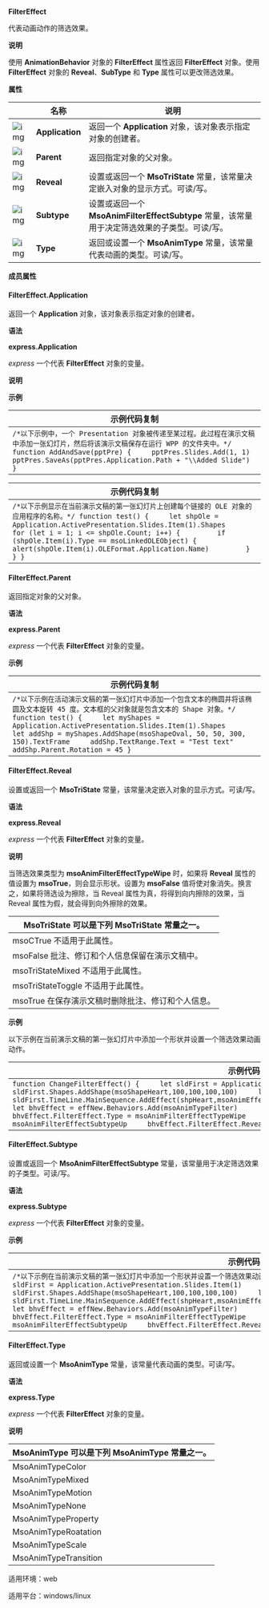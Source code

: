 **FilterEffect**



代表动画动作的筛选效果。

**说明**

使用 **AnimationBehavior** 对象的 **FilterEffect** 属性返回 **FilterEffect** 对象。使用 **FilterEffect** 对象的 **Reveal**、**SubType** 和 **Type** 属性可以更改筛选效果。

**属性**

|                                                              | 名称            | 说明                                                         |
| ------------------------------------------------------------ | --------------- | ------------------------------------------------------------ |
| ![img](https://qn.cache.wpscdn.cn/encs/doc/office_v19/gif/properties.gif) | **Application** | 返回一个 **Application** 对象，该对象表示指定对象的创建者。  |
| ![img](https://qn.cache.wpscdn.cn/encs/doc/office_v19/gif/properties.gif) | **Parent**      | 返回指定对象的父对象。                                       |
| ![img](https://qn.cache.wpscdn.cn/encs/doc/office_v19/gif/properties.gif) | **Reveal**      | 设置或返回一个 **MsoTriState** 常量，该常量决定嵌入对象的显示方式。可读/写。 |
| ![img](https://qn.cache.wpscdn.cn/encs/doc/office_v19/gif/properties.gif) | **Subtype**     | 设置或返回一个 **MsoAnimFilterEffectSubtype** 常量，该常量用于决定筛选效果的子类型。可读/写。 |
| ![img](https://qn.cache.wpscdn.cn/encs/doc/office_v19/gif/properties.gif) | **Type**        | 返回或设置一个 **MsoAnimType** 常量，该常量代表动画的类型。可读/写。 |

**成员属性**

#### **FilterEffect.Application**

返回一个 **Application** 对象，该对象表示指定对象的创建者。

**语法**

**express.Application**

*express*   一个代表 **FilterEffect** 对象的变量。

**说明**

**示例**

| 示例代码复制                                                 |
| ------------------------------------------------------------ |
| `/*以下示例中，一个 Presentation 对象被传递至某过程。此过程在演示文稿中添加一张幻灯片，然后将该演示文稿保存在运行 WPP 的文件夹中。*/ function AddAndSave(pptPre) {     pptPres.Slides.Add(1, 1)     pptPres.SaveAs(pptPres.Application.Path + "\\Added Slide") }` |

| 示例代码复制                                                 |
| ------------------------------------------------------------ |
| `/*以下示例显示在当前演示文稿的第一张幻灯片上创建每个链接的 OLE 对象的应用程序的名称。*/ function test() {     let shpOle = Application.ActivePresentation.Slides.Item(1).Shapes     for (let i = 1; i <= shpOle.Count; i++) {         if (shpOle.Item(i).Type == msoLinkedOLEObject) {             alert(shpOle.Item(i).OLEFormat.Application.Name)         }     } }` |

#### **FilterEffect.Parent**

返回指定对象的父对象。

**语法**

**express.Parent**

*express*   一个代表 **FilterEffect** 对象的变量。

**示例**

| 示例代码复制                                                 |
| ------------------------------------------------------------ |
| `/*以下示例在活动演示文稿的第一张幻灯片中添加一个包含文本的椭圆并将该椭圆及文本旋转 45 度。文本框的父对象就是包含文本的 Shape 对象。*/ function test() {     let myShapes = Application.ActivePresentation.Slides.Item(1).Shapes     let addShp = myShapes.AddShape(msoShapeOval, 50, 50, 300, 150).TextFrame     addShp.TextRange.Text = "Test text"     addShp.Parent.Rotation = 45 }` |

#### **FilterEffect.Reveal**

设置或返回一个 **MsoTriState** 常量，该常量决定嵌入对象的显示方式。可读/写。

**语法**

**express.Reveal**

*express*   一个代表 **FilterEffect** 对象的变量。

**说明**

当筛选效果类型为 **msoAnimFilterEffectTypeWipe** 时，如果将 **Reveal** 属性的值设置为 **msoTrue**，则会显示形状。设置为 **msoFalse** 值将使对象消失。换言之，如果将筛选设为擦除，当 Reveal 属性为真，将得到向内擦除的效果，当 Reveal 属性为假，就会得到向外擦除的效果。

| MsoTriState 可以是下列 MsoTriState 常量之一。      |
| -------------------------------------------------- |
| msoCTrue 不适用于此属性。                          |
| msoFalse 批注、修订和个人信息保留在演示文稿中。    |
| msoTriStateMixed 不适用于此属性。                  |
| msoTriStateToggle 不适用于此属性。                 |
| msoTrue 在保存演示文稿时删除批注、修订和个人信息。 |

**示例**

以下示例在当前演示文稿的第一张幻灯片中添加一个形状并设置一个筛选效果动画动作。

| 示例代码复制                                                 |
| ------------------------------------------------------------ |
| `function ChangeFilterEffect() {     let sldFirst = Application.ActivePresentation.Slides.Item(1)     let shpHeart = sldFirst.Shapes.AddShape(msoShapeHeart,100,100,100,100)     let effNew = sldFirst.TimeLine.MainSequence.AddEffect(shpHeart,msoAnimEffectChangeFillColor,undefined,msoAnimTriggerAfterPrevious)     let bhvEffect = effNew.Behaviors.Add(msoAnimTypeFilter) 										      bhvEffect.FilterEffect.Type = msoAnimFilterEffectTypeWipe     bhvEffect.FilterEffect.Subtype = msoAnimFilterEffectSubtypeUp     bhvEffect.FilterEffect.Reveal = msoTrue }` |

#### **FilterEffect.Subtype**

设置或返回一个 **MsoAnimFilterEffectSubtype** 常量，该常量用于决定筛选效果的子类型。可读/写。

**语法**

**express.Subtype**

*express*   一个代表 **FilterEffect** 对象的变量。

**示例**

| 示例代码复制                                                 |
| ------------------------------------------------------------ |
| `/*以下示例在当前演示文稿的第一张幻灯片中添加一个形状并设置一个筛选效果动画动作。*/ function ChangeFilterEffect() {     let sldFirst = Application.ActivePresentation.Slides.Item(1)     let shpHeart = sldFirst.Shapes.AddShape(msoShapeHeart,100,100,100,100)     let effNew = sldFirst.TimeLine.MainSequence.AddEffect(shpHeart,msoAnimEffectChangeFillColor,undefined,msoAnimTriggerAfterPrevious)     let bhvEffect = effNew.Behaviors.Add(msoAnimTypeFilter) 										      bhvEffect.FilterEffect.Type = msoAnimFilterEffectTypeWipe     bhvEffect.FilterEffect.Subtype = msoAnimFilterEffectSubtypeUp     bhvEffect.FilterEffect.Reveal = msoTrue }` |

#### **FilterEffect.Type**

返回或设置一个 **MsoAnimType** 常量，该常量代表动画的类型。可读/写。

**语法**

**express.Type**

*express*   一个代表 **FilterEffect** 对象的变量。

**说明**

| MsoAnimType 可以是下列 MsoAnimType 常量之一。 |
| --------------------------------------------- |
| MsoAnimTypeColor                              |
| MsoAnimTypeMixed                              |
| MsoAnimTypeMotion                             |
| MsoAnimTypeNone                               |
| MsoAnimTypeProperty                           |
| MsoAnimTypeRoatation                          |
| MsoAnimTypeScale                              |
| MsoAnimTypeTransition                         |

适用环境：web

适用平台：windows/linux